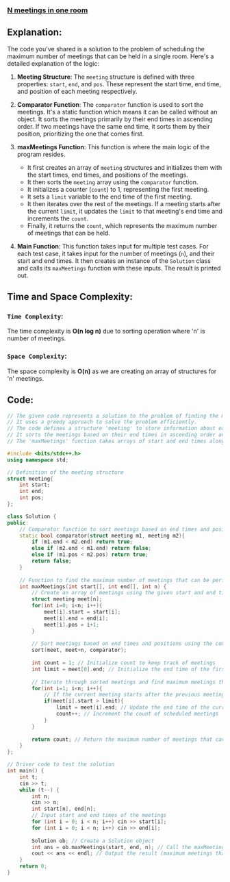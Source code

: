 ### [N meetings in one room](https://practice.geeksforgeeks.org/problems/n-meetings-in-one-room-1587115620/1)

## Explanation:
The code you've shared is a solution to the problem of scheduling the maximum number of meetings that can be held in a single room. Here's a detailed explanation of the logic:

1. **Meeting Structure**: The `meeting` structure is defined with three properties: `start`, `end`, and `pos`. These represent the start time, end time, and position of each meeting respectively.

2. **Comparator Function**: The `comparator` function is used to sort the meetings. It's a static function which means it can be called without an object. It sorts the meetings primarily by their end times in ascending order. If two meetings have the same end time, it sorts them by their position, prioritizing the one that comes first.

3. **maxMeetings Function**: This function is where the main logic of the program resides.
    - It first creates an array of `meeting` structures and initializes them with the start times, end times, and positions of the meetings.
    - It then sorts the `meeting` array using the `comparator` function.
    - It initializes a counter (`count`) to 1, representing the first meeting.
    - It sets a `limit` variable to the end time of the first meeting.
    - It then iterates over the rest of the meetings. If a meeting starts after the current `limit`, it updates the `limit` to that meeting's end time and increments the `count`.
    - Finally, it returns the `count`, which represents the maximum number of meetings that can be held.

4. **Main Function**: This function takes input for multiple test cases. For each test case, it takes input for the number of meetings (`n`), and their start and end times. It then creates an instance of the `Solution` class and calls its `maxMeetings` function with these inputs. The result is printed out.

## Time and Space Complexity:
### `Time Complexity`:
The time complexity is **O(n log n)** due to sorting operation where 'n' is number of meetings.

### `Space Complexity`:
The space complexity is **O(n)** as we are creating an array of structures for 'n' meetings.

## Code:
```cpp
// The given code represents a solution to the problem of finding the maximum number of meetings that can be performed in a meeting room.
// It uses a greedy approach to solve the problem efficiently.
// The code defines a structure 'meeting' to store information about each meeting, including its start and end times, and position.
// It sorts the meetings based on their end times in ascending order and, in case of a tie, based on their positions.
// The 'maxMeetings' function takes arrays of start and end times along with the number of meetings as input and returns the maximum number of meetings that can be conducted.

#include <bits/stdc++.h>
using namespace std;

// Definition of the meeting structure
struct meeting{
    int start;
    int end;
    int pos;
};

class Solution {
public:
    // Comparator function to sort meetings based on end times and positions
    static bool comparator(struct meeting m1, meeting m2){
        if (m1.end < m2.end) return true;
        else if (m2.end < m1.end) return false;
        else if (m1.pos < m2.pos) return true;
        return false;
    }
    
    // Function to find the maximum number of meetings that can be performed
    int maxMeetings(int start[], int end[], int n) {
        // Create an array of meetings using the given start and end times
        struct meeting meet[n];
        for(int i=0; i<n; i++){
            meet[i].start = start[i];
            meet[i].end = end[i];
            meet[i].pos = i+1;
        }
        
        // Sort meetings based on end times and positions using the comparator function
        sort(meet, meet+n, comparator);
        
        int count = 1; // Initialize count to keep track of meetings
        int limit = meet[0].end; // Initialize the end time of the first meeting
        
        // Iterate through sorted meetings and find maximum meetings that can be conducted
        for(int i=1; i<n; i++){
            // If the current meeting starts after the previous meeting ends, schedule it
            if(meet[i].start > limit){
                limit = meet[i].end; // Update the end time of the current meeting
                count++; // Increment the count of scheduled meetings
            }
        }
        
        return count; // Return the maximum number of meetings that can be conducted
    }
};

// Driver code to test the solution
int main() {
    int t;
    cin >> t;
    while (t--) {
        int n;
        cin >> n;
        int start[n], end[n];
        // Input start and end times of the meetings
        for (int i = 0; i < n; i++) cin >> start[i];
        for (int i = 0; i < n; i++) cin >> end[i];
        
        Solution ob; // Create a Solution object
        int ans = ob.maxMeetings(start, end, n); // Call the maxMeetings function to get the result
        cout << ans << endl; // Output the result (maximum meetings that can be conducted)
    }
    return 0;
}
```
